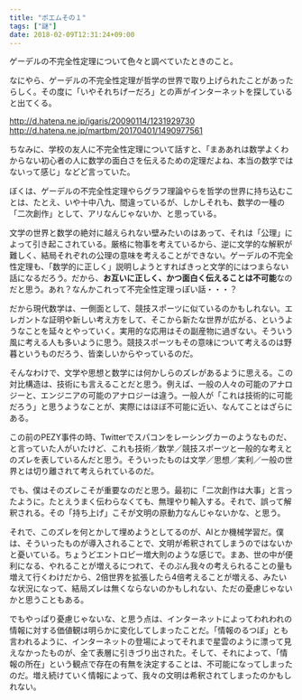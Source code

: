 ```yaml
---
title: "ポエムその１"
tags: ["謎"]
date: 2018-02-09T12:31:24+09:00
---
```


ゲーデルの不完全性定理について色々と調べていたときのこと。

なにやら、ゲーデルの不完全性定理が哲学の世界で取り上げられたことがあったらしく。その度に「いやそれちげーだろ」との声がインターネットを探していると出てくる。

<http://d.hatena.ne.jp/igaris/20090114/1231929730>
<http://d.hatena.ne.jp/martbm/20170401/1490977561>

ちなみに、学校の友人に不完全性定理について話すと、「まああれは数学よくわからない初心者の人に数学の面白さを伝えるための定理だよね、本当の数学ではないって感じ」などど言っていた。

ぼくは、ゲーデルの不完全性定理やらグラフ理論やらを哲学の世界に持ち込むことは、たとえ、いや十中八九、間違っているが、しかしそれも、数学の一種の「二次創作」として、アリなんじゃないか、と思っている。

文学の世界と数学の絶対に越えられない壁みたいのはあって、それは「公理」によって引き起こされている。厳格に物事を考えているから、逆に文学的な解釈が難しく、結局それぞれの公理の意味を考えることができない。ゲーデルの不完全性定理も、「数学的に正しく」説明しようとすればきっと文学的にはつまらない話になるだろう。だから、**お互いに正しく、かつ面白く伝えることは不可能**なのだと思う。あれ？なんかこれって不完全性定理っぽい話・・・？

だから現代数学は、一側面として、競技スポーツに似ているのかもしれない。エレガントな証明や新しい考え方をして、そこから新たな世界が広がる、というようなことを延々とやっていく。実用的な応用はその副産物に過ぎない。そういう風に考える人も多いように思う。競技スポーツもその意味について考えるのは野暮というものだろう、皆楽しいからやっているのだ。

そんなわけで、文学や思想と数学には何かしらのズレがあるように思える。この対比構造は、技術にも言えることだと思う。例えば、一般の人々の可能のアナロジーと、エンジニアの可能のアナロジーは違う。一般人が「これは技術的に可能だろう」と思うようなことが、実際にはほぼ不可能に近い、なんてことはざらにある。

この前のPEZY事件の時、Twitterでスパコンをレーシングカーのようなものだ、と言っていた人がいたけど、これも技術／数学／競技スポーツと一般的な考えとのズレを表しているんだと思う。そういったものは文学／思想／実利／一般の世界とは切り離されて考えられているのだ。

でも、僕はそのズレこそが重要なのだと思う。最初に「二次創作は大事」と言ったように。たとえうまく伝わらなくても、無理やり輸入する。それで、誤って解釈される。その「持ち上げ」こそが文明の原動力なんじゃないかな、と思う。

それで、このズレを何とかして埋めようとしてるのが、AIとか機械学習だ。僕は、そういったものが導入されることで、文明が希釈されてしまうのではないかと憂いている。ちょうどエントロピー増大則のような感じで。まあ、世の中が便利になる、やれることが増えるにつれて、そのぶん我々の考えられることの量も増えて行くわけだから、2倍世界を拡張したら4倍考えることが増える、みたいな状況になって、結局ズレは無くならないのかもしれない、ただの憂慮じゃないかと思うこともある。

でもやっぱり憂慮じゃないな、と思う点は、インターネットによってわれわれの情報に対する価値観は明らかに変化してしまったことだ。「情報のるつぼ」とも言われるように、インターネットの登場によってそれまで星雲のように漂って見えなかったものが、全て表層に引きづり出された。そして、それによって、「情報の所在」という観点で存在の有無を決定することは、不可能になってしまったのだ。増え続けていく情報によって、我々の文明は希釈されてしまったのかもしれない。